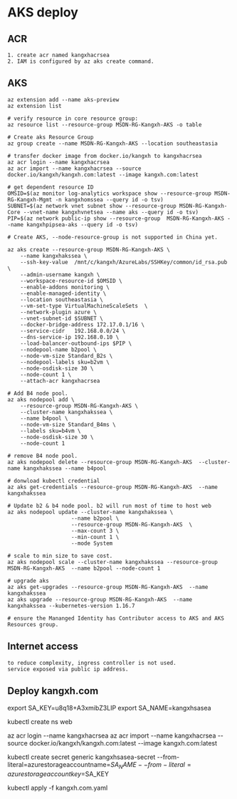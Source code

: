 # AKS deploy

## ACR

    1. create acr named kangxhacrsea
    2. IAM is configured by az aks create command. 

## AKS

    az extension add --name aks-preview
    az extension list

    # verify resource in core resource group: 
    az resource list --resource-group MSDN-RG-Kangxh-AKS -o table

    # Create aks Resource Group
    az group create --name MSDN-RG-Kangxh-AKS --location southeastasia

    # transfer docker image from docker.io/kangxh to kangxhacrsea
    az acr login --name kangxhacrsea
    az acr import --name kangxhacrsea --source docker.io/kangxh/kangxh.com:latest --image kangxh.com:latest

    # get dependent resource ID
    OMSID=$(az monitor log-analytics workspace show --resource-group MSDN-RG-Kangxh-Mgmt -n kangxhomssea --query id -o tsv)
    SUBNET=$(az network vnet subnet show --resource-group MSDN-RG-Kangxh-Core --vnet-name kangxhvnetsea --name aks --query id -o tsv)
    PIP=$(az network public-ip show --resource-group  MSDN-RG-Kangxh-AKS --name kangxhpipsea-aks --query id -o tsv)

    # Create AKS, --node-resource-group is not supported in China yet.
    
    az aks create --resource-group MSDN-RG-Kangxh-AKS \
        --name kangxhakssea \
        --ssh-key-value  /mnt/c/kangxh/AzureLabs/SSHKey/common/id_rsa.pub \
        --admin-username kangxh \
        --workspace-resource-id $OMSID \
        --enable-addons monitoring \
        --enable-managed-identity \
        --location southeastasia \
        --vm-set-type VirtualMachineScaleSets  \
        --network-plugin azure \
        --vnet-subnet-id $SUBNET \
        --docker-bridge-address 172.17.0.1/16 \
        --service-cidr   192.168.0.0/24 \
        --dns-service-ip 192.168.0.10 \
        --load-balancer-outbound-ips $PIP \
        --nodepool-name b2pool \
        --node-vm-size Standard_B2s \
        --nodepool-labels sku=b2vm \
        --node-osdisk-size 30 \
        --node-count 1 \
        --attach-acr kangxhacrsea

    # Add B4 node pool.
    az aks nodepool add \
        --resource-group MSDN-RG-Kangxh-AKS \
        --cluster-name kangxhakssea \
        --name b4pool \
        --node-vm-size Standard_B4ms \
        --labels sku=b4vm \
        --node-osdisk-size 30 \
        --node-count 1

    # remove B4 node pool.
    az aks nodepool delete --resource-group MSDN-RG-Kangxh-AKS  --cluster-name kangxhakssea --name b4pool

    # donwload kubectl credential
    az aks get-credentials --resource-group MSDN-RG-Kangxh-AKS  --name kangxhakssea

    # Update b2 & b4 node pool. b2 will run most of time to host web
    az aks nodepool update --cluster-name kangxhakssea \
                        --name b2pool \
                        --resource-group MSDN-RG-Kangxh-AKS  \
                        --max-count 3 \
                        --min-count 1 \
                        --mode System 

    # scale to min size to save cost.
    az aks nodepool scale --cluster-name kangxhakssea --resource-group MSDN-RG-Kangxh-AKS  --name b2pool --node-count 1

    # upgrade aks
    az aks get-upgrades --resource-group MSDN-RG-Kangxh-AKS  --name kangxhakssea 
    az aks upgrade --resource-group MSDN-RG-Kangxh-AKS  --name kangxhakssea --kubernetes-version 1.16.7

    # ensure the Mananged Identity has Contributor access to AKS and AKS Resources group.

## Internet access

    to reduce complexity, ingress controller is not used. 
    service exposed via public ip address.

## Deploy kangxh.com 

export SA_KEY=u8q18+A3xmibZ3LIP
export SA_NAME=kangxhsasea

kubectl create ns web

az acr login --name kangxhacrsea
az acr import --name kangxhacrsea --source docker.io/kangxh/kangxh.com:latest --image kangxh.com:latest

kubectl create secret generic kangxhsasea-secret --from-literal=azurestorageaccountname=$SA_NAME --from-literal=azurestorageaccountkey=$SA_KEY

kubectl apply -f kangxh.com.yaml